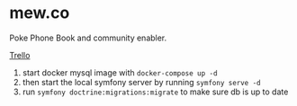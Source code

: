 # mew.co

Poke Phone Book and community enabler.

[Trello](https://trello.com/b/bkAN1zJd/project-mew)

1. start docker mysql image with `docker-compose up -d`
2. then start the local symfony server by running `symfony serve -d`
3. run `symfony doctrine:migrations:migrate` to make sure db is up to date
